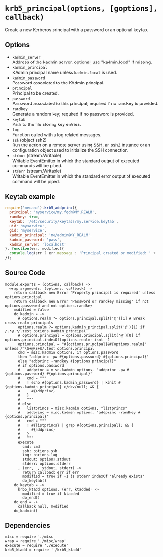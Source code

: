 
# `krb5_principal(options, [goptions], callback)`

Create a new Kerberos principal with a password or an optional keytab.   

## Options

*   `kadmin_server`   
    Address of the kadmin server; optional, use "kadmin.local" if missing.   
*   `kadmin_principal`   
    KAdmin principal name unless `kadmin.local` is used.   
*   `kadmin_password`   
    Password associated to the KAdmin principal.   
*   `principal`   
    Principal to be created.   
*   `password`   
    Password associated to this principal; required if no randkey is
    provided.   
*   `randkey`   
    Generate a random key; required if no password is provided.   
*   `keytab`   
    Path to the file storing key entries.   
*   `log`   
    Function called with a log related messages.   
*   `ssh` (object|ssh2)   
    Run the action on a remote server using SSH, an ssh2 instance or an
    configuration object used to initialize the SSH connection.   
*   `stdout` (stream.Writable)   
    Writable EventEmitter in which the standard output of executed commands will
    be piped.   
*   `stderr` (stream.Writable)   
    Writable EventEmitter in which the standard error output of executed command
    will be piped.   

## Keytab example

```js
require('mecano').krb5_addprinc({
  principal: 'myservice/my.fqdn@MY.REALM',
  randkey: true,
  keytab: '/etc/security/keytabs/my.service.keytab',
  uid: 'myservice',
  gid: 'myservice',
  kadmin_principal: 'me/admin@MY_REALM',
  kadmin_password: 'pass',
  kadmin_server: 'localhost'
}, function(err, modified){
  console.log(err ? err.message : 'Principal created or modified: ' + !!modified);
});
```

## Source Code

    module.exports = (options, callback) ->
      wrap arguments, (options, callback) ->
        return callback new Error 'Property principal is required' unless options.principal
        return callback new Error 'Password or randkey missing' if not options.password and not options.randkey
        modified = false
        do_kadmin = ->
          # options.realm ?= options.principal.split('@')[1] # Break cross-realm principals
          options.realm ?= options.kadmin_principal.split('@')[1] if /.*@.*/.test options.kadmin_principal
          # options.principal = options.principal.split('@')[0] if options.principal.indexOf(options.realm) isnt -1
          options.principal = "#{options.principal}@#{options.realm}" unless /^\S+@\S+$/.test options.principal
          cmd = misc.kadmin options, if options.password
          then "addprinc -pw #{options.password} #{options.principal}"
          else "addprinc -randkey #{options.principal}"
          # if options.password
          #   addprinc = misc.kadmin options, "addprinc -pw #{options.password} #{options.principal}"
          #   cmd = """
          #   ! echo #{options.kadmin_password} | kinit #{options.kadmin_principal} >/dev/null; && {
          #     #{addprinc}
          #   }
          #   """
          # else
          #   listprincs = misc.kadmin options, "listprincs"
          #   addprinc = misc.kadmin options, "addprinc -randkey #{options.principal}"
          #   cmd = """
          #   ! #{listprincs} | grep #{options.principal}; && {
          #     #{addprinc}
          #   }
          #   """
          execute
            cmd: cmd
            ssh: options.ssh
            log: options.log
            stdout: options.stdout
            stderr: options.stderr
          , (err, _, stdout, stderr) ->
            return callback err if err
            modified = true if -1 is stderr.indexOf 'already exists'
            do_keytab()
        do_keytab = ->
          krb5_ktadd options, (err, ktadded) ->
            modified = true if ktadded
            do_end()
        do_end = ->
          callback null, modified
        do_kadmin()

## Dependencies

    misc = require './misc'
    wrap = require './misc/wrap'
    execute = require './execute'
    krb5_ktadd = require './krb5_ktadd'

